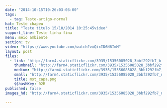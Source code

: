 ```yaml
---
date: "2014-10-15T10:26:03-03:00"
tags:
  - tag: Teste-artigo-normal
hat: Teste chapeu
title: "Teste titulo 15/10/2014 10:25:45video"
support_line: Teste linha fina
menu: meio ambiente
section: tv
video: "https://www.youtube.com/watch?v=QixID6N6ImM"
layout: post
files:
  - link: "http://farm4.staticflickr.com/3935/15356085028_3bbf292fb7_b.jpg"
    thumbnail: "http://farm4.staticflickr.com/3935/15356085028_3bbf292fb7_t.jpg"
    medium: "http://farm4.staticflickr.com/3935/15356085028_3bbf292fb7_z.jpg"
    small: "http://farm4.staticflickr.com/3935/15356085028_3bbf292fb7_n.jpg"
    title: mst_capa.png
    $$hashKey: 02R
published: false
images_hd: "http://farm4.staticflickr.com/3935/15356085028_3bbf292fb7_n.jpg"

---
```

